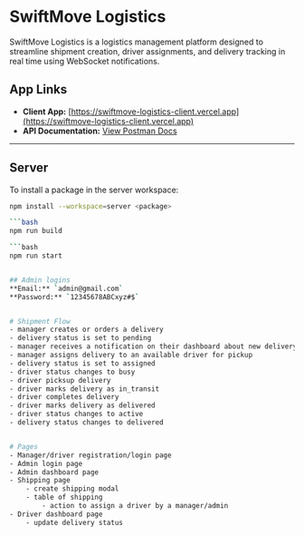 # SwiftMove Logistics

SwiftMove Logistics is a logistics management platform designed to streamline shipment creation, driver assignments, and delivery tracking in real time using WebSocket notifications.

## App Links
- **Client App:** [https://swiftmove-logistics-client.vercel.app](https://swiftmove-logistics-client.vercel.app)
- **API Documentation:** [View Postman Docs](https://documenter.getpostman.com/view/8901262/2sB3BDKr9q#d637128f-3c29-43c8-b7b0-6a332f86b2c5)

---

## Server
To install a package in the server workspace:
```bash
npm install --workspace=server <package>

```bash
npm run build

```bash
npm run start


## Admin logins
**Email:** `admin@gmail.com`  
**Password:** `12345678ABCxyz#$`


# Shipment Flow
- manager creates or orders a delivery
- delivery status is set to pending
- manager receives a notification on their dashboard about new delivery request (via websocket messaging protocol)
- manager assigns delivery to an available driver for pickup
- delivery status is set to assigned
- driver status changes to busy
- driver picksup delivery
- driver marks delivery as in_transit
- driver completes delivery
- driver marks delivery as delivered
- driver status changes to active
- delivery status changes to delivered


# Pages
- Manager/driver registration/login page
- Admin login page
- Admin dashboard page
- Shipping page
    - create shipping modal
    - table of shipping
        - action to assign a driver by a manager/admin
- Driver dashboard page
    - update delivery status
    